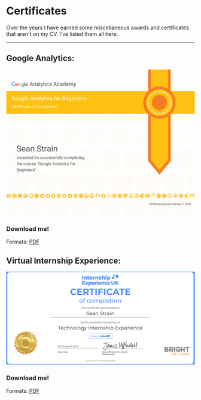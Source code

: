 # Certificates

Over the years I have earned some miscellaneous awards and certificates that aren't on my CV. I've listed them all here.

---

## Google Analytics:
![Google Analytics - Sean Strain](/Images/analytics.png)

### Download me!
Formats: [PDF](/Files/Sean%20Strain%20-%20Google%20Analytics%20Award.pdf)

## Virtual Internship Experience:
![Virtual Internship - Sean Strain](/Images/virtualinternship.PNG)

### Download me!
Formats: [PDF](/Files/Sean%20Strain%20-%20Internship%20Experience%20.pdf)
